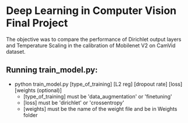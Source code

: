 # Deep Learning in Computer Vision Final Project

The objective was to compare the performance of Dirichlet output layers and Temperature Scaling in the calibration of Mobilenet V2 on CamVid dataset.

## Running train_model.py:
- python train_model.py [type_of_training] [L2 reg] [dropout rate] [loss] [weights (optional)]
  - [type_of_training] must be 'data_augmentation' or 'finetuning'
  - [loss] must be 'dirichlet' or 'crossentropy'
  - [weights] must be the name of the weight file and be in Weights folder
